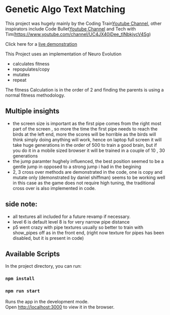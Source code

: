# Genetic Algo Text Matching

This project was hugely mainly by the Coding Train[Youtube Channel](https://www.youtube.com/channel/UCvjgXvBlbQiydffZU7m1_aw), other inspirators include Code Bullet[Youtube Channel](https://www.youtube.com/channel/UC0e3QhIYukixgh5VVpKHH9Q) and Tech with Tim(https://www.youtube.com/channel/UC4JX40jDee_tINbkjycV4Sg)

Click here for a [live demonstration](https://romantic-bhaskara-dc0b13.netlify.app/)

This Project uses an implementation of Neuro Evolution
* calculates fitness
* repopulates/copy
* mutates
* repeat

The fitness Calculation is in the order of 2 and finding the parents is using a normal fitness methodology.
## Multiple insights
* the screen size is important as the first pipe comes from the right most part of the screen , so more the time the first pipe needs to reach the birds at the left end, more the scores will be horrible as the birds will think simply doing anything will work, hence on laptop full screen it will take huge generations in the order of 500 to train a good brain, but if you do it in a mobile sized browser it will be trained in a couple of 10 , 30 generations
* the jump paramter hughely influenced, the best position seemed to be a gentle jump in opposed to a strong jump i had in the begining
* 2, 3 cross over methods are demonstrated in the code, one is copy and mutate only (demonstrated by daniel shiffman) seems to be working well in this case as the game does not require high tuning, the traditional cross over is also implemented in code.


## side note:
* all textures all included for a future revamp if necessary.
* level 6 is default level 8 is for very narrow pipe distance
*  p5 went crazy with pipe textures usually so better to train with show_pipes off as in the front end, (right now texture for pipes has been disabled, but it is present in code)

## Available Scripts

In the project directory, you can run:
### `npm install`
### `npm run start`
Runs the app in the development mode.\
Open [http://localhost:3000](http://localhost:3000) to view it in the browser.
